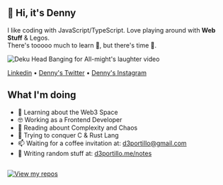 ## 👋 Hi, it's Denny

I like coding with JavaScript/TypeScript. Love playing around with **Web Stuff** & Legos.<br/>There's tooooo much to learn 🐣, but there's time 🐳.

![Deku Head Banging for All-might's laughter video](https://gist.githubusercontent.com/D3Portillo/0a9e33ddb33eed6c9cf450b2b62e8db8/raw/da350797cebcbdb9c70dc0861ebdfe77e48d57d0/explosion.gif)

<p>
  <a href="https://linkedin.com/in/d3portillo">Linkedin</a>
  •
  <a href="https://twitter.com/d3portillo/">Denny's Twitter</a>
  •
  <a href="https://instagram.com/d3portillo.me/">Denny's Instagram</a>
</p>

## What I'm doing

- 🔭 Learning about the Web3 Space
- 🤓 Working as a Frontend Developer
- 🚀 Reading abount Complexity and Chaos
- 🌱 Trying to conquer C & Rust Lang
- 📫 Waiting for a coffee invitation at: d3portillo@gmail.com
- 📓 Writing random stuff at: [d3portillo.me/notes](https://d3portillo.me/notes)

##

[![View my repos](https://github-readme-stats.vercel.app/api/top-langs?username=d3portillo&locale=en&layout=compact)](https://github.com/D3Portillo?tab=repositories)
